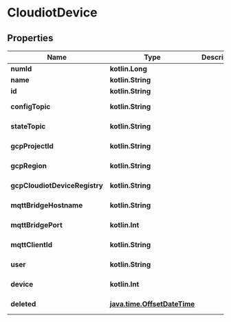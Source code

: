 
# CloudiotDevice

## Properties
Name | Type | Description | Notes
------------ | ------------- | ------------- | -------------
**numId** | **kotlin.Long** |  | 
**name** | **kotlin.String** |  | 
**id** | **kotlin.String** |  | 
**configTopic** | **kotlin.String** |  |  [optional] [readonly]
**stateTopic** | **kotlin.String** |  |  [optional] [readonly]
**gcpProjectId** | **kotlin.String** |  |  [optional] [readonly]
**gcpRegion** | **kotlin.String** |  |  [optional] [readonly]
**gcpCloudiotDeviceRegistry** | **kotlin.String** |  |  [optional] [readonly]
**mqttBridgeHostname** | **kotlin.String** |  |  [optional] [readonly]
**mqttBridgePort** | **kotlin.Int** |  |  [optional] [readonly]
**mqttClientId** | **kotlin.String** |  |  [optional] [readonly]
**user** | **kotlin.String** |  |  [optional] [readonly]
**device** | **kotlin.Int** |  |  [optional] [readonly]
**deleted** | [**java.time.OffsetDateTime**](java.time.OffsetDateTime.md) |  |  [optional] [readonly]



